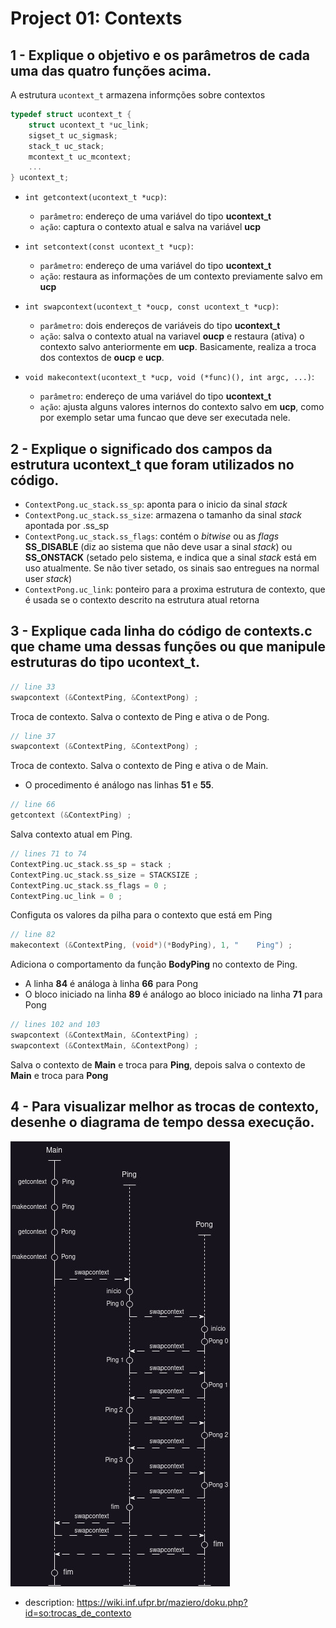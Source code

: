 # Project 01: Contexts

## 1 - Explique o objetivo e os parâmetros de cada uma das quatro funções acima.

A estrutura `ucontext_t` armazena informções sobre contextos 
```c
typedef struct ucontext_t {
    struct ucontext_t *uc_link;
    sigset_t uc_sigmask;
    stack_t uc_stack;
    mcontext_t uc_mcontext;
    ...
} ucontext_t;
```

* `int getcontext(ucontext_t *ucp)`:
    * `parâmetro`: endereço de uma variável do tipo **ucontext_t**
    * `ação`: captura o contexto atual e salva na variável **ucp**


* `int setcontext(const ucontext_t *ucp)`:
    * `parâmetro`: endereço de uma variável do tipo **ucontext_t**
    * `ação`: restaura as informações de um contexto previamente salvo em **ucp**

* `int swapcontext(ucontext_t *oucp, const ucontext_t *ucp)`: 
    * `parâmetro`: dois endereços de variáveis do tipo **ucontext_t**
    * `ação`: salva o contexto atual na variavel **oucp** e restaura (ativa) o contexto salvo anteriormente em **ucp**. Basicamente, realiza a troca dos contextos de **oucp** e **ucp**. 

* `void makecontext(ucontext_t *ucp, void (*func)(), int argc, ...)`: 
    * `parâmetro`: endereço de uma variável do tipo **ucontext_t**
    * `ação`: ajusta alguns valores internos do contexto salvo em **ucp**, como por exemplo setar uma funcao que deve ser executada nele.



## 2 - Explique o significado dos campos da estrutura ucontext_t que foram utilizados no código.

* `ContextPong.uc_stack.ss_sp`: aponta para o inicio da sinal *stack*
* `ContextPong.uc_stack.ss_size`: armazena o tamanho da sinal *stack* apontada por .ss_sp
* `ContextPong.uc_stack.ss_flags`:  contém o *bitwise* ou as *flags* **SS_DISABLE** (diz ao sistema que não deve usar a sinal *stack*) ou **SS_ONSTACK** (setado pelo sistema, e indica que a sinal *stack* está em uso atualmente. Se não tiver setado, os sinais sao entregues na normal user *stack*)
* `ContextPong.uc_link`: ponteiro para a proxima estrutura de contexto, que é usada se o contexto descrito na estrutura atual retorna

## 3 - Explique cada linha do código de contexts.c que chame uma dessas funções ou que manipule estruturas do tipo ucontext_t.

```c
// line 33
swapcontext (&ContextPing, &ContextPong) ;
```
Troca de contexto. Salva o contexto de Ping e ativa o de Pong.

```c
// line 37
swapcontext (&ContextPing, &ContextPong) ;
```
Troca de contexto. Salva o contexto de Ping e ativa o de Main.

* O procedimento é análogo nas linhas **51** e **55**.

```c
// line 66
getcontext (&ContextPing) ;
```
Salva contexto atual em Ping.

```c
// lines 71 to 74 
ContextPing.uc_stack.ss_sp = stack ;
ContextPing.uc_stack.ss_size = STACKSIZE ;
ContextPing.uc_stack.ss_flags = 0 ;
ContextPing.uc_link = 0 ;
```

Configuta os valores da pilha para o contexto que está em Ping

```c
// line 82
makecontext (&ContextPing, (void*)(*BodyPing), 1, "    Ping") ;
```
Adiciona o comportamento da função **BodyPing** no contexto de Ping.

* A linha **84** é análoga à linha **66** para Pong
* O bloco iniciado na linha **89** é análogo ao bloco iniciado na linha **71** para Pong 

```c
// lines 102 and 103
swapcontext (&ContextMain, &ContextPing) ;
swapcontext (&ContextMain, &ContextPong) ;
```

Salva o contexto de **Main** e troca para **Ping**, depois salva o contexto de **Main** e troca para **Pong**

## 4 - Para visualizar melhor as trocas de contexto, desenhe o diagrama de tempo dessa execução.

![diagram](../img/diagrama-tempo.jpg)

* description: https://wiki.inf.ufpr.br/maziero/doku.php?id=so:trocas_de_contexto